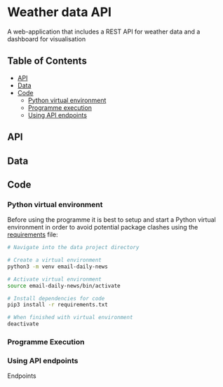 # Weather data API

A web-application that includes a REST API for weather data and a dashboard for visualisation 

## Table of Contents

- [API](#api)
- [Data](#data)
- [Code](#code)
    - [Python virtual environment](#python-venv)
    - [Programme execution](#execution)
    - [Using API endpoints](#using-api-endpoints)

## API

## Data

## Code

### Python virtual environment

Before using the programme it is best to setup and start a Python virtual environment in order to avoid potential package clashes using the [requirements](requirements.txt) file:

```BASH
# Navigate into the data project directory

# Create a virtual environment
python3 -m venv email-daily-news

# Activate virtual environment
source email-daily-news/bin/activate

# Install dependencies for code
pip3 install -r requirements.txt

# When finished with virtual environment
deactivate
```

### Programme Execution

### Using API endpoints

Endpoints